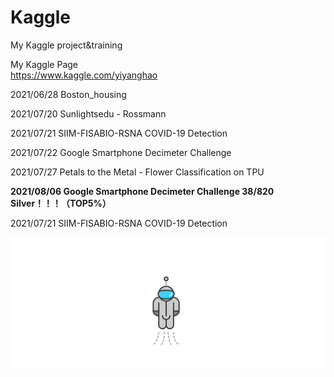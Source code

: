 # Kaggle
My Kaggle project&amp;training

My Kaggle Page  
https://www.kaggle.com/yiyanghao

2021/06/28 Boston_housing  

2021/07/20 Sunlightsedu - Rossmann  

2021/07/21 SIIM-FISABIO-RSNA COVID-19 Detection

2021/07/22 Google Smartphone Decimeter Challenge

2021/07/27 Petals to the Metal - Flower Classification on TPU

**2021/08/06 Google Smartphone Decimeter Challenge 38/820 Silver！！！（TOP5%）**

2021/07/21 SIIM-FISABIO-RSNA COVID-19 Detection

 ![astronaut Made By jianliming2](https://github.com/AozakiHayate/Thesis-/blob/main/astronaut.svg) 
